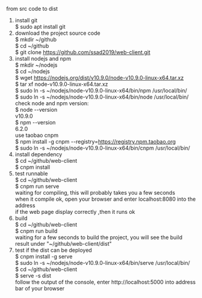 from src code to dist
1. install git  
    $ sudo apt install git  
2. download the project source code  
    $ mkdir ~/github  
    $ cd ~/github  
    $ git clone https://github.com/ssad2019/web-client.git  
3. install nodejs and npm  
    $ mkdir ~/nodejs  
    $ cd ~/nodejs  
    $ wget https://nodejs.org/dist/v10.9.0/node-v10.9.0-linux-x64.tar.xz  
    $ tar xf  node-v10.9.0-linux-x64.tar.xz  
    $ sudo ln -s ~/nodejs/node-v10.9.0-linux-x64/bin/npm /usr/local/bin/  
    $ sudo ln -s ~/nodejs/node-v10.9.0-linux-x64/bin/node /usr/local/bin/  
  check node and npm version:  
    $ node --version  
      v10.9.0  
    $ npm --version  
      6.2.0  
  use taobao cnpm  
    $ npm install -g cnpm --registry=https://registry.npm.taobao.org  
    $ sudo ln -s ~/nodejs/node-v10.9.0-linux-x64/bin/cnpm /usr/local/bin/  
4. install dependency  
    $ cd ~/github/web-client  
    $ cnpm install  
5. test runnable  
    $ cd ~/github/web-client  
    $ cnpm run serve  
      waiting for compiling, this will probably takes you a few seconds  
    when it compile ok, open your browser and enter localhost:8080 into the address  
    if the web page display correctly ,then it runs ok  
6. build  
    $ cd ~/github/web-client  
    $ cnpm run build  
      waiting for a few seconds to build the project, you will see the build result under "~/github/web-client/dist"  
7. test if the dist can be deployed  
    $ cnpm install -g serve  
    $ sudo ln -s ~/nodejs/node-v10.9.0-linux-x64/bin/serve /usr/local/bin/  
    $ cd ~/github/web-client  
    $ serve -s dist  
      follow the output of the console, enter http://localhost:5000 into address bar of your browser  